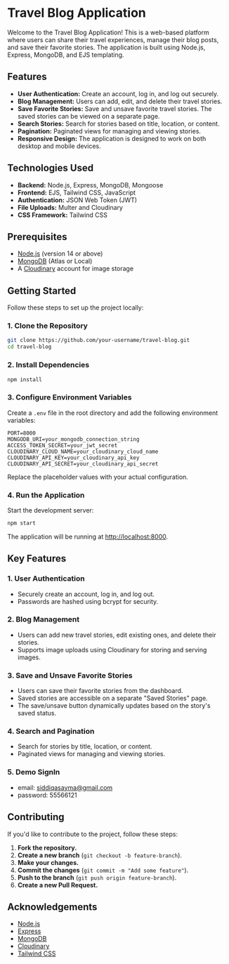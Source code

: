 # Travel Blog Application

Welcome to the Travel Blog Application! This is a web-based platform where users can share their travel experiences, manage their blog posts, and save their favorite stories. The application is built using Node.js, Express, MongoDB, and EJS templating.

## Features

- **User Authentication:** Create an account, log in, and log out securely.
- **Blog Management:** Users can add, edit, and delete their travel stories.
- **Save Favorite Stories:** Save and unsave favorite travel stories. The saved stories can be viewed on a separate page.
- **Search Stories:** Search for stories based on title, location, or content.
- **Pagination:** Paginated views for managing and viewing stories.
- **Responsive Design:** The application is designed to work on both desktop and mobile devices.

## Technologies Used

- **Backend:** Node.js, Express, MongoDB, Mongoose
- **Frontend:** EJS, Tailwind CSS, JavaScript
- **Authentication:** JSON Web Token (JWT)
- **File Uploads:** Multer and Cloudinary
- **CSS Framework:** Tailwind CSS

## Prerequisites

- [Node.js](https://nodejs.org/en/) (version 14 or above)
- [MongoDB](https://www.mongodb.com/) (Atlas or Local)
- A [Cloudinary](https://cloudinary.com/) account for image storage

## Getting Started

Follow these steps to set up the project locally:

### 1. Clone the Repository

```bash
git clone https://github.com/your-username/travel-blog.git
cd travel-blog
```

### 2. Install Dependencies

```bash
npm install
```

### 3. Configure Environment Variables

Create a `.env` file in the root directory and add the following environment variables:

```plaintext
PORT=8000
MONGODB_URI=your_mongodb_connection_string
ACCESS_TOKEN_SECRET=your_jwt_secret
CLOUDINARY_CLOUD_NAME=your_cloudinary_cloud_name
CLOUDINARY_API_KEY=your_cloudinary_api_key
CLOUDINARY_API_SECRET=your_cloudinary_api_secret
```

Replace the placeholder values with your actual configuration.

### 4. Run the Application

Start the development server:

```bash
npm start
```

The application will be running at [http://localhost:8000](http://localhost:8000).

## Key Features

### 1. User Authentication

- Securely create an account, log in, and log out.
- Passwords are hashed using bcrypt for security.

### 2. Blog Management

- Users can add new travel stories, edit existing ones, and delete their stories.
- Supports image uploads using Cloudinary for storing and serving images.

### 3. Save and Unsave Favorite Stories

- Users can save their favorite stories from the dashboard.
- Saved stories are accessible on a separate "Saved Stories" page.
- The save/unsave button dynamically updates based on the story's saved status.

### 4. Search and Pagination

- Search for stories by title, location, or content.
- Paginated views for managing and viewing stories.

### 5. Demo SignIn
- email: siddiqasayma@gmail.com
- password: 55566121

## Contributing

If you'd like to contribute to the project, follow these steps:

1. **Fork the repository.**
2. **Create a new branch** (`git checkout -b feature-branch`).
3. **Make your changes.**
4. **Commit the changes** (`git commit -m "Add some feature"`).
5. **Push to the branch** (`git push origin feature-branch`).
6. **Create a new Pull Request.**

## Acknowledgements

- [Node.js](https://nodejs.org/)
- [Express](https://expressjs.com/)
- [MongoDB](https://www.mongodb.com/)
- [Cloudinary](https://cloudinary.com/)
- [Tailwind CSS](https://tailwindcss.com/)


